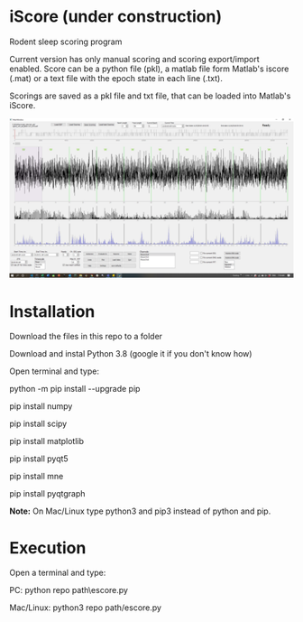 # iScore (under construction)
Rodent sleep scoring program

Current version has only manual scoring and scoring export/import enabled.
Score can be a python file (pkl), a matlab file form Matlab's iscore (.mat) or a text file with the epoch state in each line (.txt).

Scorings are saved as a pkl file and txt file, that can be loaded into Matlab's iScore.



![GUI](screenshotjpg.jpg)

# Installation
Download the files in this repo to a folder

Download and instal Python 3.8 (google it if you don't know how)

Open terminal and type:

python -m pip install --upgrade pip

pip install numpy

pip install scipy

pip install matplotlib

pip install pyqt5

pip install mne

pip install pyqtgraph

**Note:** On Mac/Linux type python3 and pip3 instead of python and pip.


# Execution

Open a terminal and type:

PC: python repo path\escore.py
  
Mac/Linux: python3 repo path/escore.py
